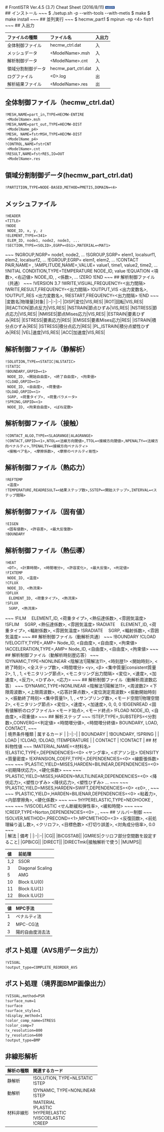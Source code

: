 <head>
<meta charset="utf-8" />
<title>FrontISTR_CheatSheet_V4_5</title>
<link rel="stylesheet" type="text/css" href="css/FrontISTR_cheat_sheet.css"/>
</head>
# FrontISTR Ver.4.5 (3.7) Cheat Sheet (2016/8/11) <img src="image/FrontISTR_logo.png" alt="FrontISTR_logo" width="6%" height="3%">
<div class="block_1">
## インストール
~~~
$ ./setup.sh -p --with-tools --with-metis
$ make
$ make install
~~~
## 並列実行
~~~
$ hecmw_part1
$ mpirun -np <4> fistr1
~~~
## 入出力

|ファイルの種類|ファイル名|入出力|
|:-|:-|:-|
|全体制御ファイル|hecmw_ctrl.dat|入|
|メッシュデータ|\<ModelName\>.msh|入|
|解析制御データ|\<ModelName\>.cnt|入|
|領域分割制御データ|hecmw_part_ctrl.dat|入|
|ログファイル|\<0\>.log|出|
|解析結果ファイル|\<ModelName\>.res|出|

## 全体制御ファイル（hecmw_ctrl.dat）
~~~
!MESH,NAME=part_in,TYPE=HECMW-ENTIRE
 <ModelName>.msh
!MESH,NAME=part_out,TYPE=HECMW-DIST
 <ModelName_p4>
!MESH, NAME=fstrMSH,TYPE=HECMW-DIST
 <ModelName_p4>
!CONTROL,NAME=fstrCNT
 <ModelName>.cnt
!RESULT,NAME=fstrRES,IO=OUT
 <ModelName>.res
~~~
## 領域分割制御データ(hecmw_part_ctrl.dat)
~~~
!PARTITION,TYPE=NODE-BASED,METHOD=PMETIS,DOMAIN=<4>
~~~
## メッシュファイル
~~~
!HEADER
<TITLE>
!NODE
 NODE_ID, x, y, z
!ELEMENT,TYPE=<341>
 ELEM_ID, node1, node2, node3, ...
!SECTION,TYPE=<SOLID>,EGRP=<EG1>,MATERIAL=<MAT1>
~~~
</div><div class="block_2">
~~~
!NGROUP,NGRP=<NG1>
 node1, node2, ...
!SGROUP,SGRP=<SG1>
 elem1, localsurf1, elem2, localsurf2, ...
!EGROUP,EGRP=<EG1>
 elem1, elem2, ...
!CONTACT PAIR,NAME=<CP1>
 <Slave_NodeGroup>, <Master_SurfaceGroup>
!AMPLITUDE,NAME=<AMP1>,VALUE=<RELATIVE|ABSOLUTE>
 value1, time1, value2, time2, ...
!INITIAL CONDITION,TYPE=TEMPERATURE
 NODE_ID, value
!EQUATION
 <項数>, <右辺値>
 NODE_ID, <dof>, <係数>, ...
!ZERO
!END
~~~
## 解析制御ファイル（共通）
~~~
!VERSION
 3.7
!WRITE,VISUAL,FREQUENCY=<出力間隔>
!WRITE,RESULT,FREQUENCY=<出力間隔>
!OUTPUT_VIS
 <出力変数名>, <ON|OFF>
!OUTPUT_RES
 <出力変数名>, <ON|OFF>
!RESTART,FREQUENCY=<出力間隔>
!END
~~~
|変数名|物理量|対象|
|:-|:-|:-|
|DISP|変位|VIS,RES|
|ROT|回転|VIS,RES|
|REACTION|節点反力|VIS,RES|
|NSTRAIN|節点ひずみ|VIS,RES|
|NSTRESS|節点応力|VIS,RES|
|NMISES|節点Mises応力|VIS,RES|
|ESTRAIN|要素ひずみ|RES|
|ESTRESS|要素応力|RES|
|EMISES|要素Mises応力|RES|
|ISTRAIN|積分点ひずみ|RES|
|ISTRESS|積分点応力|RES|
|PL_ISTRAIN|積分点塑性ひずみ|RES|
|VEL|速度|VIS,RES|
|ACC|加速度|VIS,RES|

</div><div class="block_3">

## 解析制御ファイル（静解析）
~~~
!SOLUTION,TYPE=<STATIC|NLSTATIC>
!STATIC
!BOUNDARY,GRPID=<1>
 NODE_ID, <開始自由度>, <終了自由度>, <拘束値>
!CLOAD,GRPID=<1>
 NODE_ID, <自由度>, <荷重値>
!DLOAD,GRPID=<1>
 SGRP, <荷重タイプ>, <荷重パラメータ>
!SPRING,GRPID=<1>
 NODE_ID, <拘束自由度>, <ばね定数>
~~~
## 解析制御ファイル（接触）
~~~
!CONTACT_ALGO,TYPE=<SLAGRANGE|ALAGRANGE>
!CONTACT,GRPID=<1>,NTOL=<法線方向閾値>,TTOL=<接線方向閾値>,NPENALTY=<法線方向ペナルティ>,TPENALTY=<接線方向ペナルティ>
 <接触ペア名>, <摩擦係数>, <摩擦のペナルティ剛性>
~~~
## 解析制御ファイル（熱応力）
~~~
!REFTEMP
 <温度>
!TEMPERATURE,READRESULT=<結果ステップ数>,SSTEP=<開始ステップ>,INTERVAL=<ステップ間隔>
~~~
## 解析制御ファイル（固有値）
~~~
!EIGEN
 <固有値数>, <許容差>, <最大反復数>
!BOUNDARY
~~~
## 解析制御ファイル（熱伝導）
~~~
!HEAT
 <DT>, <計算時間>, <時間増分>, <許容変化>, <最大反復>, <判定値>
!FIXTEMP
 NODE_ID, <温度>
!CFLUX
 NODE_ID, <熱流束>
!DFLUX
　ELEMENT_ID, <荷重タイプ>, <熱流束>
!SFLUX
　SGRP, <熱流束>
~~~
</div><div class="clear"/><div class="block_1">
~~~
!FILM
　ELEMENT_ID, <荷重タイプ>, <熱伝達係数>, <雰囲気温度>
!SFLIM
　SGRP, <熱伝達係数>, <雰囲気温度>
!RADIATE
　ELEMENT_ID, <荷重タイプ>, <輻射係数>, <雰囲気温度>
!SRADIATE
　SGRP, <輻射係数>, <雰囲気温度>
~~~
## 解析制御ファイル（動解析共通）
~~~
!BOUNDARY
!CLOAD
!VELOCITY,TYPE=<INITIAL|TRANSIT>,AMP=<NAME>
 Node_ID, <自由度>, <自由度>, <拘束値>
!ACCELERATION,TYPE=<INITIAL|TRANSIT>,AMP=<NAME>
 Node_ID, <自由度>, <自由度>, <拘束値>
~~~
## 解析制御ファイル（動解析時刻歴応答）
~~~
!DYNAMIC,TYPE=NONLINEAR
 <陰解法1|陽解法11>, <時刻歴1>
 <開始時刻>, <終了時刻>, <全ステップ数>, <時間増分>
 <γ>, <β>
 <集中質量|consistent質量2>, 1, <Rm>, <Rk>
 1, <モニタリング節点>, <モニタリング出力間隔>
 <変位>, <速度>, <加速度>, <反力>, <ひずみ>, <応力>
~~~
## 解析制御ファイル（動解析周波数応答）
~~~
!DYNAMIC,TYPE=NONLINEAR
 <陰解法1|陽解法11>, <周波数2>
 <下限周波数>, <上限周波数>, <応答計算点数>, <変位測定周波数>
 <振動開始時刻>, <振動終了時刻>
 <集中質量1>, 1, <Rm>, <Rk>
 <サンプリング数>, <モード空間1|物理空間2>, <モニタリング節点>
 <変位>, <速度>, <加速度>, 0, 0, 0
!EIGENREAD
 <固有値解析のログファイル>
 <モード始点>, <モード終点>
!FLOAD
 NODE_ID, <自由度>, <荷重値>
~~~
## 解析ステップ
~~~
!STEP,TYPE=<STATIC|VISCO>,SUBSTEPS=<分割数>,CONVERG=<判定値>
 <時間増分値>, <時間増分終値>
 BOUNDARY, <GRPID>
 LOAD, <GRPID>
 CONTACT, <GRPID>
~~~
</div><div class="block_2">
| 境界条件種類 | 属するカード |
|:-|:-|
| BOUNDARY | !BOUNDARY, !SPRING |
| LOAD | !CLOAD, !DLOAD, !TEMPERATURE |
| CONTACT | !CONTACT |
## 材料物性値
~~~
!MATERIAL,NAME=<材料名>
!ELASTIC,TYPE=<ISOTROPIC|ORTHOTROPIC>,DEPENDENCIES=<0>
 <ヤング率>, <ポアソン比>
!DENSITY
 <質量密度>
!EXPANSION_COEFF,TYPE=<ISOTROPIC|ORTHOTROPIC>,DEPENDENCIES=<0>
 <線膨張係数>
~~~
~~~
!PLASTIC,YIELD=MISES,HARDEN=BILINEAR,DEPENDENCIES=<0>
 <初期降伏応力>, <硬化係数>
~~~
~~~
!PLASTIC,YIELD=MISES,HARDEN=MULTILINEAR,DEPENDENCIES=<0>
 <降伏応力>, <塑性ひずみ>
 <降伏応力>, <塑性ひずみ>
 ...
~~~
~~~
!PLASTIC,YIELD=MISES,HARDEN=SWIFT,DEPENDENCIES=<0>
 <ε0>, <K>, <n>
~~~
~~~
!PLASTIC,YIELD=<Mohr-Coulomb|Drucker-Prager>,HARDEN=BILIENAR,DEPENDENCIES=<0>
 <粘着力>, <内部摩擦角>, <硬化係数>
~~~
~~~
!HYPERELASTIC,TYPE=NEOHOOKE
 <C10>, <D>
~~~
~~~
!VISCOELASTIC
 <せん断緩和弾性率>, <緩和時間>
~~~
~~~
!CREEP,TYPE=Norton,DEPENDENCIES=<0>
 <A>, <n>, <m>
~~~
## ソルバー制御
~~~
!SOLVER,METHOD=<CG>,PRECOND=<1>,MPCMETHOD=<3>
 <反復回数>, <前処理繰り返し数>, <クリロフ>, <目標色数>
 <打切り誤差>, <対角成分倍率>, 0.0
~~~
</div><div class="block_3">
| 解法 | 備考 |
|:-|:-|
|CG||
|BiCGSTAB||
|GMRES|クリロフ部分空間数を設定すること|
|GPBiCG||
|DIRECT||
|DIRECTmkl|接触解析で使う|
|MUMPS||

| 値 | 前処理 |
|:-|:-|
| 1,2 | SSOR |
| 3 | Diagonal Scaling |
| 5 | AMG |
| 10 | Block ILU(0) |
| 11 | Block ILU(1) |
| 12 | Block ILU(2) |

| 値 | MPC手法 |
|:-|:-|
| 1 | ペナルティ法 |
| 2 | MPC-CG法 |
| 3 | 陽的自由度消去法 |

## ポスト処理（AVS用データ出力）
~~~
!VISUAL
!output_type=COMPLETE_REORDER_AVS
~~~
## ポスト処理（境界面BMP画像出力）
~~~
!VISUAL,method=PSR
!surface_num=1
!surface
!surface_style=1
!display_method=1
!color_comp_name=STRESS
!color_comp=7
!x_resolution=800
!y_resolution=600
!output_type=BMP
~~~
## 非線形解析

| 解析の種類 | 関連するカード |
|:-|:-|
| 静解析 | !SOLUTION, TYPE=NLSTATIC<BR>!STEP |
| 動解析 | !DYNAMIC, TYPE=NONLINEAR<BR>!STEP |
| 材料非線形 | !MATERIAL<BR>!PLASTIC<BR>!HYPERELASTIC<BR>!VISCOELASTIC<BR>!CREEP |

</div>
